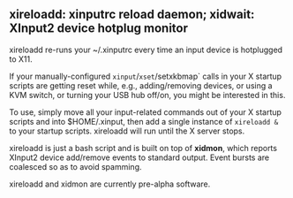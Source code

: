 xireloadd: xinputrc reload daemon; xidwait: XInput2 device hotplug monitor
---

xireloadd re-runs your ~/.xinputrc every time an input device is hotplugged to
X11.

If your manually-configured `xinput`/`xset`/setxkbmap` calls in your X startup
scripts are getting reset while, e.g., adding/removing devices, or using a KVM
switch, or turning your USB hub off/on, you might be interested in this.

To use, simply move all your input-related commands out of your X startup
scripts and into $HOME/.xinput, then add a single instance of `xireloadd &` to
your startup scripts. xireloadd will run until the X server stops.

xireloadd is just a bash script and is built on top of **xidmon**, which reports
XInput2 device add/remove events to standard output. Event bursts are coalesced
so as to avoid spamming.

xireloadd and xidmon are currently pre-alpha software.
